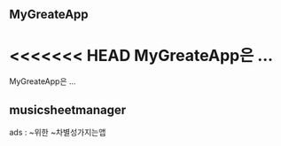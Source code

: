 ## MyGreateApp
<<<<<<< HEAD
MyGreateApp은 ...
=======
MyGreateApp은 ...
## musicsheetmanager
ads : ~위한 ~차별성가지는앱